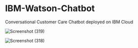 # IBM-Watson-Chatbot
Conversational Customer Care Chatbot deployed on IBM Cloud

![Screenshot (319)](https://user-images.githubusercontent.com/57037068/95606414-59d76980-0a6b-11eb-8ad2-643d563e705e.png)

![Screenshot (318)](https://user-images.githubusercontent.com/57037068/95606420-5c39c380-0a6b-11eb-86a3-f7493e66c691.png)
